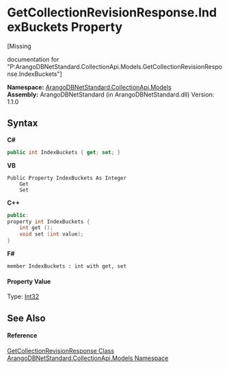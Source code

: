 # GetCollectionRevisionResponse.IndexBuckets Property 
 

\[Missing <summary> documentation for "P:ArangoDBNetStandard.CollectionApi.Models.GetCollectionRevisionResponse.IndexBuckets"\]

**Namespace:**&nbsp;<a href="eddef630-2e74-9b99-ee5b-91305adea48b">ArangoDBNetStandard.CollectionApi.Models</a><br />**Assembly:**&nbsp;ArangoDBNetStandard (in ArangoDBNetStandard.dll) Version: 1.1.0

## Syntax

**C#**<br />
``` C#
public int IndexBuckets { get; set; }
```

**VB**<br />
``` VB
Public Property IndexBuckets As Integer
	Get
	Set
```

**C++**<br />
``` C++
public:
property int IndexBuckets {
	int get ();
	void set (int value);
}
```

**F#**<br />
``` F#
member IndexBuckets : int with get, set

```


#### Property Value
Type: <a href="https://docs.microsoft.com/dotnet/api/system.int32" target="_blank" rel="noopener noreferrer">Int32</a>

## See Also


#### Reference
<a href="6c8a891b-e2a1-0a19-ac73-3bf0c6ace3b0">GetCollectionRevisionResponse Class</a><br /><a href="eddef630-2e74-9b99-ee5b-91305adea48b">ArangoDBNetStandard.CollectionApi.Models Namespace</a><br />